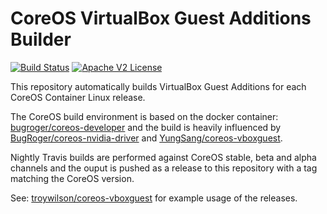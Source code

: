 # CoreOS VirtualBox Guest Additions Builder

[![Build Status](https://travis-ci.org/troywilson/coreos-vboxguest-builder.svg?branch=master)](https://travis-ci.org/troywilson/coreos-vboxguest-builder) [![Apache V2 License](https://img.shields.io/badge/license-Apache%20V2-blue.svg)](https://github.com/troywilson/coreos-vboxguest-builder/blob/master/LICENSE)


This repository automatically builds VirtualBox Guest Additions for each CoreOS Container Linux release.

The CoreOS build environment is based on the docker container: [bugroger/coreos-developer](https://github.com/BugRoger/coreos-developer-docker) and the build is heavily influenced by [BugRoger/coreos-nvidia-driver](https://github.com/BugRoger/coreos-nvidia-driver) and [YungSang/coreos-vboxguest](https://github.com/YungSang/coreos-vboxguest/).

Nightly Travis builds are performed against CoreOS stable, beta and alpha channels and the ouput is pushed as a release to this repository with a tag matching the CoreOS version.

See: [troywilson/coreos-vboxguest](https://github.com/troywilson/coreos-vboxguest) for example usage of the releases.
